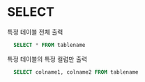 # SELECT

특정 테이블 전체 출력
```sql
  SELECT * FROM tablename
```


특정 테이블의 특정 컬럼만 출력

```sql
  SELECT colname1, colname2 FROM tablename
```
